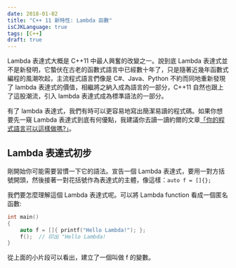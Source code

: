 ```yaml
---
date: 2018-01-02
title: "C++ 11 新特性: Lambda 函數"
isCJKLanguage: true
tags: [C++]
draft: true
---
```


Lambda 表達式大概是 C++11 中最人興奮的改變之一。說到底 Lambda 表達式並不是新發明，它蟄伏在古老的函數式語言中已經數十年了，只是隨著近幾年函數式編程的風潮吹起，主流程式語言們像是 C#、Java、Python 不約而同地重新發現了 lambda 表達式的價值，相繼將之納入成為語言的一部分，C++11 自然也跟上了這股潮流，引入 lambda 表達式成為標準語法的一部分。

有了 lambda 表達式，我們有時可以更容易地寫出簡潔易讀的程式碼。如果你想要先一窺 Lambda 表達式到底有何優點，我建議你去讀一讀約爾的文章[「你的程式語言可以這樣做嗎?」][0]。

[0]: http://local.joelonsoftware.com/wiki/%E4%BD%A0%E7%9A%84%E7%A8%8B%E5%BC%8F%E8%AA%9E%E8%A8%80%E5%8F%AF%E4%BB%A5%E9%80%99%E6%A8%A3%E5%81%9A%E5%97%8E%EF%BC%9F "你的程式語言可以這樣做嗎?"

## Lambda 表達式初步

剛開始你可能需要習慣一下它的語法。宣告一個 Lambda 表達式，要用一對方括號開頭，然後接著一對花括號作為表達式的主體，像這樣：`auto f = []{};`

 我們要怎麼理解這個 Lambda 表達式呢。可以將 Lambda function 看成一個匿名函數:

```cpp
int main()
{
    auto f = []{ printf("Hello Lambda!"); };
    f();  // 印出 "Hello Lambda!
}
```
從上面的小片段可以看出，建立了一個叫做 f 的變數。
